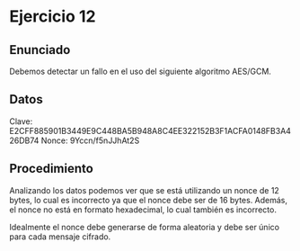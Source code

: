# Ejercicio 12

## Enunciado

Debemos detectar un fallo en el uso del siguiente algoritmo AES/GCM.

## Datos

Clave: E2CFF885901B3449E9C448BA5B948A8C4EE322152B3F1ACFA0148FB3A426DB74 
Nonce: 9Yccn/f5nJJhAt2S

## Procedimiento

Analizando los datos podemos ver que se está utilizando un nonce de 12 bytes, lo cual es incorrecto ya que el nonce debe ser de 16 bytes. Además, el nonce no está en formato hexadecimal, lo cual también es incorrecto.

Idealmente el nonce debe generarse de forma aleatoria y debe ser único para cada mensaje cifrado.